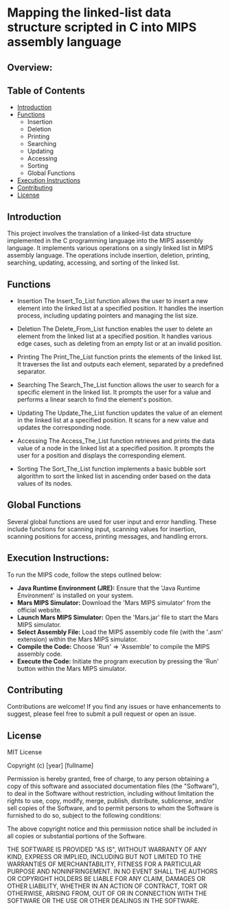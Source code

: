 # Mapping the linked-list data structure scripted in C into MIPS assembly language

## Overview:

## Table of Contents
- [Introduction](#introduction)
- [Functions](#functions)
  - Insertion
  - Deletion
  - Printing
  - Searching
  - Updating
  - Accessing
  - Sorting
  - Global Functions
- [Execution Instructions](#execution-instructions)
- [Contributing](#Contributing)
- [License](#license)

## Introduction
This project involves the translation of a linked-list data structure implemented in the C programming language into the MIPS assembly language.
It implements various operations on a singly linked list in MIPS assembly language. The operations include insertion, deletion, printing, searching, updating, accessing, and sorting of the linked list.


## Functions

- Insertion
The Insert_To_List function allows the user to insert a new element into the linked list at a specified position. It handles the insertion process, including updating pointers and managing the list size.

- Deletion
The Delete_From_List function enables the user to delete an element from the linked list at a specified position. It handles various edge cases, such as deleting from an empty list or at an invalid position.

- Printing
The Print_The_List function prints the elements of the linked list. It traverses the list and outputs each element, separated by a predefined separator.

- Searching
The Search_The_List function allows the user to search for a specific element in the linked list. It prompts the user for a value and performs a linear search to find the element's position.

- Updating
The Update_The_List function updates the value of an element in the linked list at a specified position. It scans for a new value and updates the corresponding node.

- Accessing
The Access_The_List function retrieves and prints the data value of a node in the linked list at a specified position. It prompts the user for a position and displays the corresponding element.

- Sorting
The Sort_The_List function implements a basic bubble sort algorithm to sort the linked list in ascending order based on the data values of its nodes.

## Global Functions
Several global functions are used for user input and error handling. These include functions for scanning input, scanning values for insertion, scanning positions for access, printing messages, and handling errors.

## Execution Instructions:
To run the MIPS code, follow the steps outlined below:

- **Java Runtime Environment (JRE):** Ensure that the 'Java Runtime Environment' is installed on your system.
- **Mars MIPS Simulator:** Download the 'Mars MIPS simulator' from the official website.
- **Launch Mars MIPS Simulator:** Open the 'Mars.jar' file to start the Mars MIPS simulator.
- **Select Assembly File:** Load the MIPS assembly code file (with the '.asm' extension) within the Mars MIPS simulator.
- **Compile the Code:** Choose 'Run' => 'Assemble' to compile the MIPS assembly code.
- **Execute the Code:** Initiate the program execution by pressing the 'Run' button within the Mars MIPS simulator.
  
## Contributing
Contributions are welcome! If you find any issues or have enhancements to suggest, please feel free to submit a pull request or open an issue.

## License 

MIT License

Copyright (c) [year] [fullname]

Permission is hereby granted, free of charge, to any person obtaining a copy
of this software and associated documentation files (the "Software"), to deal
in the Software without restriction, including without limitation the rights
to use, copy, modify, merge, publish, distribute, sublicense, and/or sell
copies of the Software, and to permit persons to whom the Software is
furnished to do so, subject to the following conditions:

The above copyright notice and this permission notice shall be included in
all copies or substantial portions of the Software.

THE SOFTWARE IS PROVIDED "AS IS", WITHOUT WARRANTY OF ANY KIND, EXPRESS OR
IMPLIED, INCLUDING BUT NOT LIMITED TO THE WARRANTIES OF MERCHANTABILITY,
FITNESS FOR A PARTICULAR PURPOSE AND NONINFRINGEMENT. IN NO EVENT SHALL THE
AUTHORS OR COPYRIGHT HOLDERS BE LIABLE FOR ANY CLAIM, DAMAGES OR OTHER
LIABILITY, WHETHER IN AN ACTION OF CONTRACT, TORT OR OTHERWISE, ARISING FROM,
OUT OF OR IN CONNECTION WITH THE SOFTWARE OR THE USE OR OTHER DEALINGS IN
THE SOFTWARE.




